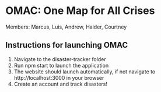 # OMAC: One Map for All Crises
Members: Marcus, Luis, Andrew, Haider, Courtney

## Instructions for launching OMAC
  1. Navigate to the disaster-tracker folder
  2. Run npm start to launch the application
  3. The website should launch automatically, if not navigate to http://localhost:3000 in your browser
  4. Create an account and track disasters!
